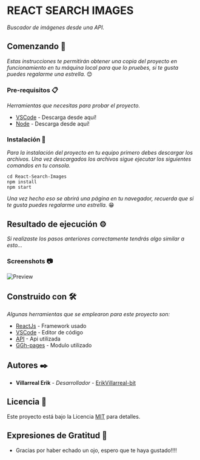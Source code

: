 # REACT SEARCH IMAGES

_Buscador de imágenes desde una API._

## Comenzando 🚀

_Estas instrucciones te permitirán obtener una copia del proyecto en funcionamiento en tu máquina local para que lo pruebes, si te gusta puedes regalarme una estrella._ 😊

### Pre-requisitos 📋

_Herramientas que necesitas para probar el proyecto._

* [VSCode](https://code.visualstudio.com/download) - Descarga desde aquí!
* [Node](https://nodejs.org/es/download/) - Descarga desde aquí!

### Instalación 🔧

_Para la instalación del proyecto en tu equipo primero debes descargar los archivos. Una vez descargados los archivos sigue ejecutar los siguientes comandos en tu consola._
```
cd React-Search-Images
npm install
npm start
```

_Una vez hecho eso se abrirá una página en tu navegador, recuerda que si te gusta puedes regalarme una estrella._ 😁


## Resultado de ejecución ⚙️

_Si realizaste los pasos anteriores correctamente tendrás algo similar a esto..._

### Screenshots 📷
![Preview](https://user-images.githubusercontent.com/61395827/102163471-a024bc80-3e50-11eb-9af6-10567d4258be.PNG)

## Construido con 🛠️

_Algunas herramientas que se emplearon para este proyecto son:_

* [ReactJs](https://es.reactjs.org/docs/getting-started.html) - Framework usado
* [VSCode](https://code.visualstudio.com/download) - Editor de código
* [API](https://pixabay.com/api/?key=1732750-d45b5378879d1e877cd1d35a6&q=cafe&per_page=30&page=1) - Api utilizada
* [GGh-pages](https://www.npmjs.com/package/gh-pages) - Modulo utilizado

## Autores ✒️


* **Villarreal Erik** - *Desarrollador* - [ErikVillarreal-bit](https://github.com/ErikVillarreal-bit)

## Licencia 📄

Este proyecto está bajo la Licencia [MIT](https://es.wikipedia.org/wiki/Licencia_MIT#Caracter%C3%ADsticas_y_usos_de_esta_licencia) para detalles.

## Expresiones de Gratitud 🎁

* Gracias por haber echado un ojo, espero que te haya gustado!!!!
